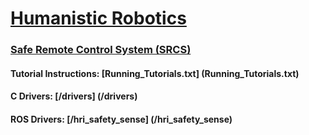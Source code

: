 
<h1><a href="http://humanisticrobotics.com" target="_blank">Humanistic Robotics</a></h1>

<h3><a href="http://humanisticrobotics.com/products/safe-remote-control" target="_blank">Safe Remote Control System (SRCS)</a></h3>


#### Tutorial Instructions: [Running_Tutorials.txt] (Running_Tutorials.txt)
#### C Drivers: [/drivers] (/drivers)
#### ROS Drivers: [/hri_safety_sense] (/hri_safety_sense)


